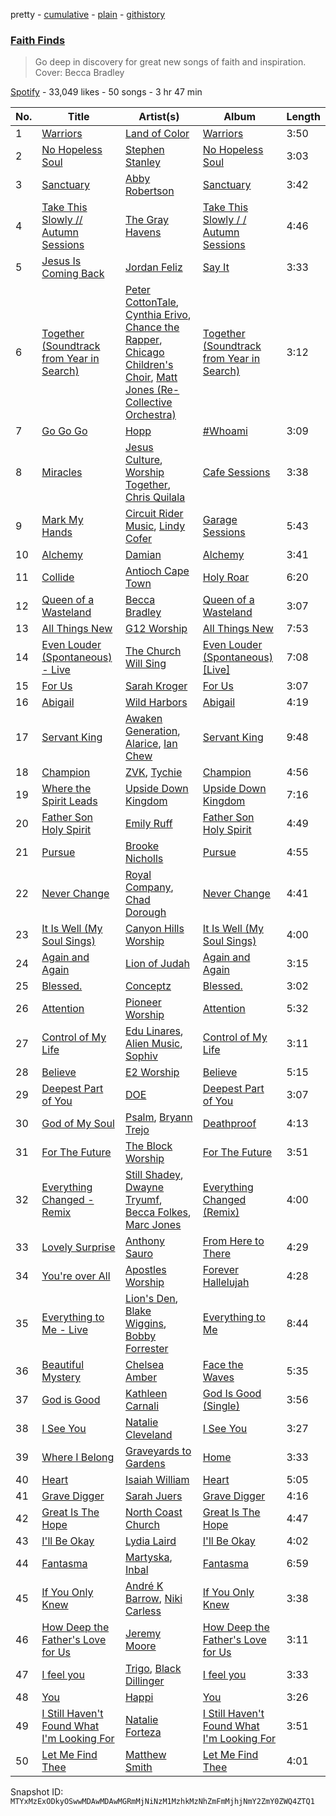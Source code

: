 pretty - [cumulative](/playlists/cumulative/37i9dQZF1DX82qPOvdCxxq.md) - [plain](/playlists/plain/37i9dQZF1DX82qPOvdCxxq) - [githistory](https://github.githistory.xyz/mackorone/spotify-playlist-archive/blob/main/playlists/plain/37i9dQZF1DX82qPOvdCxxq)

### [Faith Finds](https://open.spotify.com/playlist/37i9dQZF1DX82qPOvdCxxq)

> Go deep in discovery for great new songs of faith and inspiration\. Cover: Becca Bradley

[Spotify](https://open.spotify.com/user/spotify) - 33,049 likes - 50 songs - 3 hr 47 min

| No. | Title | Artist(s) | Album | Length |
|---|---|---|---|---|
| 1 | [Warriors](https://open.spotify.com/track/3dTVCb0537sxC1g9bhoFy1) | [Land of Color](https://open.spotify.com/artist/42YoF8fzPiMbU5dlf59YuQ) | [Warriors](https://open.spotify.com/album/59IUZfwB5cpxuYHQ9bz37b) | 3:50 |
| 2 | [No Hopeless Soul](https://open.spotify.com/track/7fovCglnkftOlJmrIidq8r) | [Stephen Stanley](https://open.spotify.com/artist/5uGLuPqfATGbvk6shtjDoX) | [No Hopeless Soul](https://open.spotify.com/album/5gZ1OG8XcJpv69F2BqBUoW) | 3:03 |
| 3 | [Sanctuary](https://open.spotify.com/track/3JfZKmChE4YwCVdTKNthxl) | [Abby Robertson](https://open.spotify.com/artist/3eD47zTzdlGI7ocXQCHur7) | [Sanctuary](https://open.spotify.com/album/7lhWkN4foNYWC5zXArlA7H) | 3:42 |
| 4 | [Take This Slowly // Autumn Sessions](https://open.spotify.com/track/4iaf7Xg99DoMVEIQIE27gs) | [The Gray Havens](https://open.spotify.com/artist/4gzyIFii6fWdCiLsP0bocC) | [Take This Slowly / / Autumn Sessions](https://open.spotify.com/album/5iVZOUKr9l9iG6JeE4n6oq) | 4:46 |
| 5 | [Jesus Is Coming Back](https://open.spotify.com/track/7Dxh2X3k565qoBEnNyqZoa) | [Jordan Feliz](https://open.spotify.com/artist/0TgNiaeQaWssaH9aWjbqnA) | [Say It](https://open.spotify.com/album/3HWVZPGVnhERhZ8JTExslB) | 3:33 |
| 6 | [Together \(Soundtrack from Year in Search\)](https://open.spotify.com/track/0HOPZn0IFpZS142x0uClQ0) | [Peter CottonTale](https://open.spotify.com/artist/4mkGZGaUTIpyG1LnZ6nNIi), [Cynthia Erivo](https://open.spotify.com/artist/46UMQ0cW8ToR8egkBRwAxZ), [Chance the Rapper](https://open.spotify.com/artist/1anyVhU62p31KFi8MEzkbf), [Chicago Children's Choir](https://open.spotify.com/artist/6e64nPdtxyICfh90RJukpg), [Matt Jones \(Re\-Collective Orchestra\)](https://open.spotify.com/artist/5aIudIa5jdxKBDLH1qVPWC) | [Together \(Soundtrack from Year in Search\)](https://open.spotify.com/album/1pFKxPHE8wZ3UsCAAcYO1J) | 3:12 |
| 7 | [Go Go Go](https://open.spotify.com/track/3FG9G5fK7gLHsu9bjt3ae6) | [Hopp](https://open.spotify.com/artist/4waJr0z0IXdqWmWxZyVfmG) | [\#Whoami](https://open.spotify.com/album/2XTh5jTofXAQQ02KwiUW5T) | 3:09 |
| 8 | [Miracles](https://open.spotify.com/track/3QzlaToAAD4RAI1NneP6uH) | [Jesus Culture](https://open.spotify.com/artist/0Onvkz1Nbs4wHXXUwOIGk8), [Worship Together](https://open.spotify.com/artist/3DMbpVPUYdZnft4OoqHqPc), [Chris Quilala](https://open.spotify.com/artist/45HXIkMqrQerbaPuw6FgKD) | [Cafe Sessions](https://open.spotify.com/album/0y8StZ7GXFcsXq8BIDWG0h) | 3:38 |
| 9 | [Mark My Hands](https://open.spotify.com/track/6nbwAzMvYE83l8Sp7UlDC2) | [Circuit Rider Music](https://open.spotify.com/artist/3Et8YPXNSHCS54UK1Z0v6D), [Lindy Cofer](https://open.spotify.com/artist/643zIYUXOTyNvxKia2i27I) | [Garage Sessions](https://open.spotify.com/album/7rihcgWC15RATcai38bxWW) | 5:43 |
| 10 | [Alchemy](https://open.spotify.com/track/6vu0tUKye63v9xsyN3v9jL) | [Damian](https://open.spotify.com/artist/3MnicHyslW5NAnIMcOsGeK) | [Alchemy](https://open.spotify.com/album/7plw1iYmpv605jK1oMjubQ) | 3:41 |
| 11 | [Collide](https://open.spotify.com/track/6teXAe3jjyrye9rcpKgvSp) | [Antioch Cape Town](https://open.spotify.com/artist/2LSZm1g2gXfZlChtSZVTvx) | [Holy Roar](https://open.spotify.com/album/6V9BKbaGCtz7zyhxNJ1c3u) | 6:20 |
| 12 | [Queen of a Wasteland](https://open.spotify.com/track/14IaGlfgUEAdGOU7hAILca) | [Becca Bradley](https://open.spotify.com/artist/0qPGusro9QlIqKGlgywzRU) | [Queen of a Wasteland](https://open.spotify.com/album/4emHfbGjN1LqDZ6xuxfGhY) | 3:07 |
| 13 | [All Things New](https://open.spotify.com/track/2oS1ul2vytG27u33VUbMvQ) | [G12 Worship](https://open.spotify.com/artist/4oXrWm10NH01Ot8IxPASAw) | [All Things New](https://open.spotify.com/album/7BNnaGcSUvxBnpxyXvencQ) | 7:53 |
| 14 | [Even Louder \(Spontaneous\) \- Live](https://open.spotify.com/track/31r3D1fQPyHvYnDSgNXWVm) | [The Church Will Sing](https://open.spotify.com/artist/0TfWxv8ygT7qBnqxqyYige) | [Even Louder \(Spontaneous\) \[Live\]](https://open.spotify.com/album/4RFvIjXutsFtMcLCQ0jhn2) | 7:08 |
| 15 | [For Us](https://open.spotify.com/track/7FHQSZvGR1l3P16ADxmxnP) | [Sarah Kroger](https://open.spotify.com/artist/22cW8LmhiJAWAaFd0cfEbH) | [For Us](https://open.spotify.com/album/2o94JvTrW1ntbQ0q65MEr2) | 3:07 |
| 16 | [Abigail](https://open.spotify.com/track/2By8q8TYMDC8Gn9Sq6pMcr) | [Wild Harbors](https://open.spotify.com/artist/4cBdaEPEMs4Wp3H3ahLwYQ) | [Abigail](https://open.spotify.com/album/4DNu0wC77w5RejrFWvUfv9) | 4:19 |
| 17 | [Servant King](https://open.spotify.com/track/4ydC3M07LKqNX2zcP3ebdS) | [Awaken Generation](https://open.spotify.com/artist/3jB6QGZ8yLygO5TvEPjx8a), [Alarice](https://open.spotify.com/artist/1bIJRbWCp0gBVPcDzYNZT8), [Ian Chew](https://open.spotify.com/artist/25hYQoD09VbygymGPKfg4Y) | [Servant King](https://open.spotify.com/album/75Mfd9ZNkPFQu01K66LQMB) | 9:48 |
| 18 | [Champion](https://open.spotify.com/track/2LZWEKYD2W5Bd4cPwfzuC2) | [ZVK](https://open.spotify.com/artist/0ynKD5JYcp1pd9zLLqGzt0), [Tychie](https://open.spotify.com/artist/5ysQlIaKJnMqj5haxYpKpN) | [Champion](https://open.spotify.com/album/0wCdbFPQEMJLUxvrDhMgDY) | 4:56 |
| 19 | [Where the Spirit Leads](https://open.spotify.com/track/3kYe2jifdv6bsGrKNluD2W) | [Upside Down Kingdom](https://open.spotify.com/artist/5P7E8In8jEzQJjUUn9LDfv) | [Upside Down Kingdom](https://open.spotify.com/album/72hcz24AOgiU2ayVfVTOuo) | 7:16 |
| 20 | [Father Son Holy Spirit](https://open.spotify.com/track/3kz5hcjAkiYEIZ84Zg4gOQ) | [Emily Ruff](https://open.spotify.com/artist/5QrOwNsbH35F2e2Hy2KW6g) | [Father Son Holy Spirit](https://open.spotify.com/album/6Mh4iTq0UPEHRkFFn3xUci) | 4:49 |
| 21 | [Pursue](https://open.spotify.com/track/2YRa2rZ9TVbjXz8wHbmP63) | [Brooke Nicholls](https://open.spotify.com/artist/0phq5bIgmJH85OUSjsI8Bg) | [Pursue](https://open.spotify.com/album/1dFNHFInbVeUquYCug5qZm) | 4:55 |
| 22 | [Never Change](https://open.spotify.com/track/35Eg9ucZenX7RdDmyRaSvQ) | [Royal Company](https://open.spotify.com/artist/1mXlcFsIJEMuF5GGXZcQ8t), [Chad Dorough](https://open.spotify.com/artist/28g8MNPw3FeLz12SJIgmDR) | [Never Change](https://open.spotify.com/album/29ebOhTmE5RCcuIX8OVj1h) | 4:41 |
| 23 | [It Is Well \(My Soul Sings\)](https://open.spotify.com/track/6fMDLbc40h9bEsCAUVdEgP) | [Canyon Hills Worship](https://open.spotify.com/artist/3VMNXGDuX4KdTQBEXF6XlK) | [It Is Well \(My Soul Sings\)](https://open.spotify.com/album/6qAC5GtCNon0Kt3gKfWwKd) | 4:00 |
| 24 | [Again and Again](https://open.spotify.com/track/2VtvyiPReTN9c7l7co6a0X) | [Lion of Judah](https://open.spotify.com/artist/5xMljsTgyAQODxCMD7K2zH) | [Again and Again](https://open.spotify.com/album/2uH0NJYjekprSAWHx4IvQR) | 3:15 |
| 25 | [Blessed.](https://open.spotify.com/track/4A5eegXZx6Bb4tnfza5Wiq) | [Conceptz](https://open.spotify.com/artist/2EqEcWQJAWmfOvs1xlW7GE) | [Blessed.](https://open.spotify.com/album/1DlOXOqfYGWCWEjXNRb0xM) | 3:02 |
| 26 | [Attention](https://open.spotify.com/track/5VqxarRFLanDZWPavw1FXE) | [Pioneer Worship](https://open.spotify.com/artist/32UiwYJXqnQxIiPQlci4z1) | [Attention](https://open.spotify.com/album/57bRB0nEpV1DvH7K5aic5G) | 5:32 |
| 27 | [Control of My Life](https://open.spotify.com/track/0jtyxlvOUJuxXsEnZ8ZYJi) | [Edu Linares](https://open.spotify.com/artist/3unyXg4kPMCsKrn8cboutD), [Alien Music](https://open.spotify.com/artist/1oNotkalFlNy3InH3lrI06), [Sophiv](https://open.spotify.com/artist/791UqFkAPOo2MqGZr8rudS) | [Control of My Life](https://open.spotify.com/album/6fSJwXBVJ8YYPYTQP4FxD3) | 3:11 |
| 28 | [Believe](https://open.spotify.com/track/4HZymwMOjMQ6dDNCYvQ4eb) | [E2 Worship](https://open.spotify.com/artist/35Tb0WfK5zOw3bqWHetFeE) | [Believe](https://open.spotify.com/album/2nUa9LepKPT5Myeq83J2tp) | 5:15 |
| 29 | [Deepest Part of You](https://open.spotify.com/track/7kKOQeNAFSHTihMD3jj1l6) | [DOE](https://open.spotify.com/artist/7z7byOJ4AJnMY2NHE66ZpW) | [Deepest Part of You](https://open.spotify.com/album/4XZh5i7ww2bYwnbQczUfrE) | 3:07 |
| 30 | [God of My Soul](https://open.spotify.com/track/6ptsmS7Cq639PRd4VvDCST) | [Psalm](https://open.spotify.com/artist/0ieSrH9PNNvCvSz3x5Fsew), [Bryann Trejo](https://open.spotify.com/artist/2TGwlNX2Mb4ANNVIYF2BXk) | [Deathproof](https://open.spotify.com/album/2yoPuSRR30qrDbtGV5oCpY) | 4:13 |
| 31 | [For The Future](https://open.spotify.com/track/5b69fNxsck1tgeMeE3XMEP) | [The Block Worship](https://open.spotify.com/artist/6xMIK9jeWFn1hHNY5yvtDW) | [For The Future](https://open.spotify.com/album/28TizzwAsWzZY8mPrHDmqW) | 3:51 |
| 32 | [Everything Changed \- Remix](https://open.spotify.com/track/24iF0GPkruazKZQXMjvFC6) | [Still Shadey](https://open.spotify.com/artist/7r4NtPJ0mYRidQYQtxq8sV), [Dwayne Tryumf](https://open.spotify.com/artist/75sReJhZ3hjZctu6vtoGj6), [Becca Folkes](https://open.spotify.com/artist/6gNm3KPTOr2uiejwae6rHb), [Marc Jones](https://open.spotify.com/artist/5v8CIAC4mqGf8qaG5BlIrp) | [Everything Changed \(Remix\)](https://open.spotify.com/album/5uNSxErjOFvPsgJphsZrWv) | 4:00 |
| 33 | [Lovely Surprise](https://open.spotify.com/track/0M7axbpL4n9IcxTJx9CdNv) | [Anthony Sauro](https://open.spotify.com/artist/1CXbAqj4CiVG4r4pD0YKyU) | [From Here to There](https://open.spotify.com/album/6UvI7vbB2cCKT45fJJzrNW) | 4:29 |
| 34 | [You're over All](https://open.spotify.com/track/1iuHveiBEENHLLo9F7ueGH) | [Apostles Worship](https://open.spotify.com/artist/6eWLOvhK2atCNcwCbZsFdv) | [Forever Hallelujah](https://open.spotify.com/album/01ZQM1owkYnu54tGrUOHKJ) | 4:28 |
| 35 | [Everything to Me \- Live](https://open.spotify.com/track/2jEvamwQKgwtFueAelfm3k) | [Lion's Den](https://open.spotify.com/artist/7mjqtD94aQe4b2Z5mAkbTy), [Blake Wiggins](https://open.spotify.com/artist/5NW1jC5KUjGRgiiI9Yd8mV), [Bobby Forrester](https://open.spotify.com/artist/3fvWruKPMW2lwmUGJegvDE) | [Everything to Me](https://open.spotify.com/album/0In7rD64P8ANKcsVV2L3Df) | 8:44 |
| 36 | [Beautiful Mystery](https://open.spotify.com/track/6HEGBUHYDdu9eys1FQ55yZ) | [Chelsea Amber](https://open.spotify.com/artist/7phdlwIseV1YeXpmayiecS) | [Face the Waves](https://open.spotify.com/album/7cY8tmoswDTByO5TCGFmuG) | 5:35 |
| 37 | [God is Good](https://open.spotify.com/track/5RpjuJlOl5geMH4FFDzKCY) | [Kathleen Carnali](https://open.spotify.com/artist/16uWurkegZQxAeKSQ0IHKr) | [God Is Good \(Single\)](https://open.spotify.com/album/1JySNWP57ehfW5HfutPwsf) | 3:56 |
| 38 | [I See You](https://open.spotify.com/track/709TAwgu9RUtiPLVgmZP71) | [Natalie Cleveland](https://open.spotify.com/artist/1vMDnKZvPdfoF3quGrgTi5) | [I See You](https://open.spotify.com/album/0XrKnCiGuRfD5rrB1fynVQ) | 3:27 |
| 39 | [Where I Belong](https://open.spotify.com/track/3DMhc9kOCKfSYLwOFmqVg8) | [Graveyards to Gardens](https://open.spotify.com/artist/1EM7XPBRpj2YuJcWbzs9XI) | [Home](https://open.spotify.com/album/1rWqw8qoWyNvykOiQeREo0) | 3:33 |
| 40 | [Heart](https://open.spotify.com/track/5DmjuTfP9NeOqV9USaid6v) | [Isaiah William](https://open.spotify.com/artist/6HR7LwzhMQSgmBbUcdGJFc) | [Heart](https://open.spotify.com/album/5uGox3vtKqSOnrSZFCpfoe) | 5:05 |
| 41 | [Grave Digger](https://open.spotify.com/track/6jwc4eHtQo2jlHOYnG07ls) | [Sarah Juers](https://open.spotify.com/artist/39mgk0y3gWDfKqHTAcc2LG) | [Grave Digger](https://open.spotify.com/album/0MgJ8Ns32yLtgUXSteD4Ft) | 4:16 |
| 42 | [Great Is The Hope](https://open.spotify.com/track/3SWztLvYi5bQbDe9TC4mgf) | [North Coast Church](https://open.spotify.com/artist/2O8REwWdtzkvKvBqjd1ijb) | [Great Is The Hope](https://open.spotify.com/album/1zicMQG6s3e4PM4dKGnuKe) | 4:47 |
| 43 | [I'll Be Okay](https://open.spotify.com/track/6hPlQuK6U4XBudaLrvT4Ya) | [Lydia Laird](https://open.spotify.com/artist/6zuKZ8dwAsS828nS4xyZ9y) | [I'll Be Okay](https://open.spotify.com/album/3wdOejNCa7uZq7ttTvz3YW) | 4:02 |
| 44 | [Fantasma](https://open.spotify.com/track/6PtRI1CWQ9iYOSI3l9ZiNC) | [Martyska](https://open.spotify.com/artist/2SZl0w1TGNOsGTBWullexw), [Inbal](https://open.spotify.com/artist/6SbhMNYOdCBgifhMnCWhHH) | [Fantasma](https://open.spotify.com/album/0uJgQloTceaeNAhPFOUaIF) | 6:59 |
| 45 | [If You Only Knew](https://open.spotify.com/track/1xfqHOTSdVSwzlty8qcdgc) | [André K Barrow](https://open.spotify.com/artist/4Ldcu5W8LWs5jUYbI0ZGiZ), [Niki Carless](https://open.spotify.com/artist/2sEB8jCfYOGYh5IeNwiNJk) | [If You Only Knew](https://open.spotify.com/album/1EDDMhz2KDeBiqGWw2c05x) | 3:38 |
| 46 | [How Deep the Father's Love for Us](https://open.spotify.com/track/5X1ty3YswK6QwHYzg58pKO) | [Jeremy Moore](https://open.spotify.com/artist/6ENcD6rUAiliA2XXi0PY4d) | [How Deep the Father's Love for Us](https://open.spotify.com/album/3d4R9BzQa1qklEvw4elM0Z) | 3:11 |
| 47 | [I feel you](https://open.spotify.com/track/3VhgxVfFdhN9acDTwaxf5D) | [Trigo](https://open.spotify.com/artist/27C9nRPcL8knUGGww20rW1), [Black Dillinger](https://open.spotify.com/artist/6MPyzSI31XLs2GWVXD5sr7) | [I feel you](https://open.spotify.com/album/48sBFXGpXfS9di0zhB0tc8) | 3:33 |
| 48 | [You](https://open.spotify.com/track/47lIVr8eSuHOQbduo1YvtA) | [Happi](https://open.spotify.com/artist/0YbBm6H6QlKoGl7igoxB34) | [You](https://open.spotify.com/album/4AuUKEWGgTIUQyTeUCDzud) | 3:26 |
| 49 | [I Still Haven't Found What I'm Looking For](https://open.spotify.com/track/3O6HQpzeISpCmZ476CbEz5) | [Natalie Forteza](https://open.spotify.com/artist/79TkkUwYexkd0sUjSpfV2l) | [I Still Haven't Found What I'm Looking For](https://open.spotify.com/album/3RBcORvG8ZbTDOGCpaG2G4) | 3:51 |
| 50 | [Let Me Find Thee](https://open.spotify.com/track/0UodTBf4fjeCEnbTlxLomd) | [Matthew Smith](https://open.spotify.com/artist/5KIdsYHVdOsekNYNValNzK) | [Let Me Find Thee](https://open.spotify.com/album/1GbrKGOpocbsdvzckBqHDe) | 4:01 |

Snapshot ID: `MTYxMzExODkyOSwwMDAwMDAwMGRmMjNiNzM1MzhkMzNhZmFmMjhjNmY2ZmY0ZWQ4ZTQ1`
